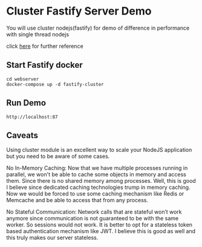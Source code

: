 # Cluster Fastify Server Demo

You will use cluster nodejs(fastify) for demo of difference in performance
with single thread nodejs

click [here](https://blog.devgenius.io/how-to-scale-a-nodejs-application-a51d3e8e2d36)
for further reference

## Start Fastify docker

```
cd webserver
docker-compose up -d fastify-cluster
```

## Run Demo

```
http://localhost:87
```

## Caveats

Using cluster module is an excellent way to scale your NodeJS application but you need to be aware of some cases.

No In-Memory Caching: Now that we have multiple processes 
running in parallel, we won't be able to cache some objects 
in memory and access them. Since there is no shared memory 
among processes. Well, this is good I believe since dedicated 
caching technologies trump in memory caching. Now we would be 
forced to use some caching mechanism like Redis or Memcache and 
be able to access that from any process.

No Stateful Communication: Network calls that are stateful 
won’t work anymore since communication is not guaranteed to 
be with the same worker. So sessions would not work. It is 
better to opt for a stateless token based authentication 
mechanism like JWT. I believe this is good as well and this truly 
makes our server stateless.


